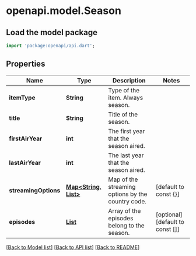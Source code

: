 # openapi.model.Season

## Load the model package
```dart
import 'package:openapi/api.dart';
```

## Properties
Name | Type | Description | Notes
------------ | ------------- | ------------- | -------------
**itemType** | **String** | Type of the item. Always season. | 
**title** | **String** | Title of the season. | 
**firstAirYear** | **int** | The first year that the season aired. | 
**lastAirYear** | **int** | The last year that the season aired. | 
**streamingOptions** | [**Map<String, List<StreamingOption>>**](List.md) | Map of the streaming options by the country code. | [default to const {}]
**episodes** | [**List<Episode>**](Episode.md) | Array of the episodes belong to the season. | [optional] [default to const []]

[[Back to Model list]](../README.md#documentation-for-models) [[Back to API list]](../README.md#documentation-for-api-endpoints) [[Back to README]](../README.md)


